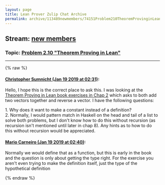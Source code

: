 ```yaml
---
layout: page
title: Lean Prover Zulip Chat Archive 
permalink: archive/113489newmembers/74151Problem210TheoremProvinginLean.html
---
```


## Stream: [new members](index.html)
### Topic: [Problem 2.10 "Theorem Proving in Lean"](74151Problem210TheoremProvinginLean.html)

---


{% raw %}
#### [ Christopher Sumnicht (Jan 19 2019 at 02:31)](https://leanprover.zulipchat.com/#narrow/stream/113489-new%20members/topic/Problem%202.10%20%22Theorem%20Proving%20in%20Lean%22/near/156414053):
<p>Hello, I hope this is the correct place to ask this. I was looking at the <a href="https://leanprover.github.io/theorem_proving_in_lean/dependent_type_theory.html#exercises" target="_blank" title="https://leanprover.github.io/theorem_proving_in_lean/dependent_type_theory.html#exercises">Theorem Proving in Lean book exercises in Chap 2</a> which asks to both add two vectors together and reverse a vector. I have the following questions: </p>
<p>1. Why does it want to make a constant instead of a definition?<br>
 2. Normally, I would pattern match in Haskell on the head and tail of a list to solve both problems, but I don't know how to do this without recursion (as recursion isn't mentioned until later in chap 8). Any hints as to how to do this without recursion would be appreciated.</p>

#### [ Mario Carneiro (Jan 19 2019 at 02:40)](https://leanprover.zulipchat.com/#narrow/stream/113489-new%20members/topic/Problem%202.10%20%22Theorem%20Proving%20in%20Lean%22/near/156414478):
<p>Normally we would define that as a function, but this is early in the book and the question is only about getting the type right. For the exercise you aren't even trying to make the definition itself, just the type of the hypothetical definition</p>


{% endraw %}
